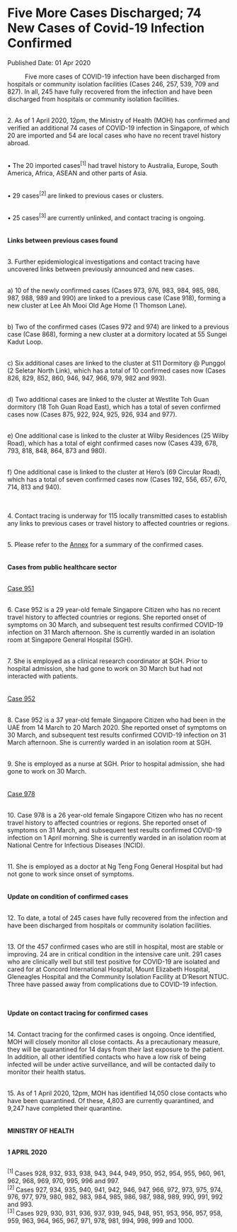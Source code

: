 <html>
    <meta http-equiv="Content-Type" content="text/html; charset=utf-8"/>
    <meta charset="utf-8"/>
    <title>Five More Cases Discharged; 74 New Cases of Covid-19 Infection Confirmed</title>
    <body><h1>Five More Cases Discharged; 74 New Cases of Covid-19 Infection Confirmed</h1>
    <p>Published Date: 01 Apr 2020</p> &nbsp;&nbsp;&nbsp;&nbsp;&nbsp;&nbsp;&nbsp;&nbsp;&nbsp; Five more cases of COVID-19 infection have been discharged from hospitals or community isolation facilities (Cases 246, 257, 539, 709 and 827). In all, 245 have fully recovered from the infection and have been discharged from hospitals or community isolation facilities. 
<br>
 

<br>2.         As of 1 April 2020, 12pm, the Ministry of Health (MOH) has confirmed and verified an additional 74 cases of COVID-19 infection in Singapore, of which 20 are imported and 54 are local cases who have no recent travel history abroad. 
<br>
 

<br>•           The 20 imported cases<sup>[1]</sup> had travel history to Australia, Europe, South America, Africa, ASEAN and other parts of Asia.

<br>•           29 cases<sup>[2] </sup>are linked to previous cases or clusters.

<br>•           25 cases<sup>[3] </sup> are currently unlinked, and contact tracing is ongoing. 
<br>
<br> 
<br>
<strong>Links between previous cases found
</strong><br>
 

<br>3.         Further epidemiological investigations and contact tracing have uncovered links between previously announced and new cases.
<br>
 

<br>a)         10 of the newly confirmed cases (Cases 973, 976, 983, 984, 985, 986, 987, 988, 989 and 990) are linked to a previous case (Case 918), forming a new cluster at Lee Ah Mooi Old Age Home (1 Thomson Lane). 
<br>
 

<br>b)         Two of the confirmed cases (Cases 972 and 974) are linked to a previous case (Case 868), forming a new cluster at a dormitory located at 55 Sungei Kadut Loop.
<br>
 

<br>c)         Six additional cases are linked to the cluster at S11 Dormitory @ Punggol (2 Seletar North Link), which has a total of 10 confirmed cases now (Cases 826, 829, 852, 860, 946, 947, 966, 979, 982 and 993).
<br>
 

<br>d)         Two additional cases are linked to the cluster at Westlite Toh Guan dormitory (18 Toh Guan Road East), which has a total of seven confirmed cases now (Cases 875, 922, 924, 925, 926, 934 and 977).
<br>
 

<br>e)         One additional case is linked to the cluster at Wilby Residences (25 Wilby Road), which has a total of eight confirmed cases now (Cases 439, 678, 793, 818, 848, 864, 873 and 980). 
<br>
 

<br>f)          One additional case is linked to the cluster at Hero’s (69 Circular Road), which has a total of seven confirmed cases now (Cases 192, 556, 657, 670, 714, 813 and 940).
<br>
<br> 

<br>4.         Contact tracing is underway for 115 locally transmitted cases to establish any links to previous cases or travel history to affected countries or regions. 
<br>
 

<br>5.         Please refer to the <a title="Annex" href="/docs/librariesprovider5/pressroom/annex1-4.pdf?sfvrsn=92ca5f96_2">Annex</a>&nbsp;for a summary of the confirmed cases. 
<br>
<br> 
<br>
<strong>Cases from public healthcare sector
</strong><br>
 

<br><u>Case 951</u> <br>
 

<br>6.         Case 952 is a 29 year-old female Singapore Citizen who has no recent travel history to affected countries or regions. She reported onset of symptoms on 30 March, and subsequent test results confirmed COVID-19 infection on 31 March afternoon. She is currently warded in an isolation room at Singapore General Hospital (SGH). 
<br>
 

<br>7.         She is employed as a clinical research coordinator at SGH. Prior to hospital admission, she had gone to work on 30 March but had not interacted with patients. 
<br>
<br> 
<br>
<u>Case 952</u> <br>
 

<br>8.         Case 952 is a 37 year-old female Singapore Citizen who had been in the UAE from 14 March to 20 March 2020. She reported onset of symptoms on 30 March, and subsequent test results confirmed COVID-19 infection on 31 March afternoon. She is currently warded in an isolation room at SGH. 
<br>
 
<br>
9.         She is employed as a nurse at SGH. Prior to hospital admission, she had gone to work on 30 March. 
<br>
 
<br>
<br><u>Case 978</u>
<br>
 

<br>10.        Case 978 is a 26 year-old female Singapore Citizen who has no recent travel history to affected countries or regions. She reported onset of symptoms on 31 March, and subsequent test results confirmed COVID-19 infection on 1 April morning. She is currently warded in an isolation room at National Centre for Infectious Diseases (NCID). 
<br>
 

<br>11.        She is employed as a doctor at Ng Teng Fong General Hospital but had not gone to work since onset of symptoms. 
<br>
<br> 
<br>
<strong>Update on condition of confirmed cases
</strong><br>
 

<br>12.        To date, a total of 245 cases have fully recovered from the infection and have been discharged from hospitals or community isolation facilities. <br>
 
<br>
13.        Of the 457 confirmed cases who are still in hospital, most are stable or improving. 24 are in critical condition in the intensive care unit. 291 cases who are clinically well but still test positive for COVID-19 are isolated and cared for at Concord International Hospital, Mount Elizabeth Hospital, Gleneagles Hospital and the Community Isolation Facility at D’Resort NTUC. Three have passed away from complications due to COVID-19 infection.
<br>
<br> 

<br><strong>Update on contact tracing for confirmed cases 
</strong><br>
 

<br>14.        Contact tracing for the confirmed cases is ongoing. Once identified, MOH will closely monitor all close contacts. As a precautionary measure, they will be quarantined for 14 days from their last exposure to the patient. In addition, all other identified contacts who have a low risk of being infected will be under active surveillance, and will be contacted daily to monitor their health status. <br>
 
<br>
15.        As of 1 April 2020, 12pm, MOH has identified 14,050 close contacts who have been quarantined. Of these, 4,803 are currently quarantined, and 9,247 have completed their quarantine.
<br>
 

 
<br>
<br><strong>MINISTRY OF HEALTH

<br>1 APRIL 2020
</strong><br>
 

<sup><br>[1] </sup>Cases 928, 932, 933, 938, 943, 944, 949, 950, 952, 954, 955, 960, 961, 962, 968, 969, 970, 995, 996 and 997.
<br>
<sup>[2] </sup> Cases 927, 934, 935, 940, 941, 942, 946, 947, 966, 972, 973, 975, 974, 976, 977, 979, 980, 982, 983, 984, 985, 986, 987, 988, 989, 990, 991, 992 and 993.
<br>
<sup>[3] </sup>Cases 929, 930, 931, 936, 937, 939, 945, 948, 951, 953, 956, 957, 958, 959, 963, 964, 965, 967, 971, 978, 981,  994, 998, 999 and 1000.
<br></body>
</html>